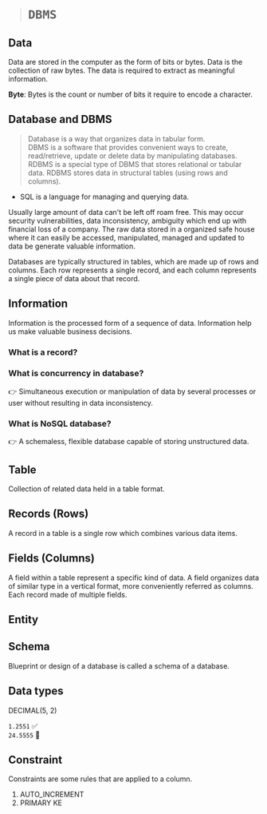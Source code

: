 > # **`DBMS`**

## **Data**

Data are stored in the computer as the form of bits or bytes. Data is the collection of raw bytes. The data is required to extract as meaningful information.

**Byte**: Bytes is the count or number of bits it require to encode a character.

## **Database and DBMS**

> Database is a way that organizes data in tabular form.  
> DBMS is a software that provides convenient ways to create, read/retrieve, update or delete data by manipulating databases.   
> RDBMS is a special type of DBMS that stores relational or tabular data. RDBMS stores data in structural tables (using rows and columns).

-   SQL is a language for managing and querying data.

Usually large amount of data can't be left off roam free. This may occur security vulnerabilities, data inconsistency, ambiguity which end up with financial loss of a company. The raw data stored in a organized safe house where it can easily be accessed, manipulated, managed and updated to data be generate valuable information.

Databases are typically structured in tables, which are made up of rows and columns. Each row represents a single record, and each column represents a single piece of data about that record.

## **Information**

Information is the processed form of a sequence of data. Information help us make valuable business decisions.

### **What is a record?**

### **What is concurrency in database?**

👉 Simultaneous execution or manipulation of data by several processes or user without resulting in data inconsistency. 

### **What is NoSQL database?**

👉 A schemaless, flexible database capable of storing unstructured data. 


## Table

Collection of related data held in a table format.

## Records (Rows)

A record in a table is a single row which combines various data items. 

## Fields (Columns)

A field within a table represent a specific kind of data. A field organizes data of similar type in a vertical format, more conveniently referred as columns. Each record made of multiple fields. 

## Entity 



## Schema 

Blueprint or design of a database is called a schema of a database. 


## Data types

DECIMAL(5, 2)

`1.2551` ✅  
`24.5555` 🚫

## Constraint

Constraints are some rules that are applied to a column.

1. AUTO_INCREMENT 
2. PRIMARY KE
